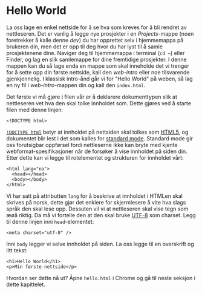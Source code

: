 # Hello World

La oss lage en enkel nettside for å se hva som kreves for å bli rendret av nettleseren. Det er vanlig å legge nye prosjekter i en _Projects_-mappe \(noen foretrekker å kalle denne _dev_\) du har opprettet selv i hjemmemappa på brukeren din, men det er opp til deg hvor du har lyst til å samle prosjektenene dine. Naviger deg til hjemmemappa i terminal \(`cd ~`\) eller Finder, og lag en slik samlemappe for dine fremtidige prosjekter. I denne mappen kan du så lage enda en mappe som skal inneholde det vi trenger for å sette opp din første nettside, kall den _web-intro_ eller noe tilsvarende gjenkjennelig. I klassisk intro-ånd går vi for "Hello World" på weben, så lag en ny fil i _web-intro_-mappen din og kall den `index.html`.

Det første vi må gjøre i filen vår er å deklarere dokumenttypen slik at nettleseren vet hva den skal tolke innholdet som. Dette gjøres ved å starte filen med denne linjen:

`<!DOCTYPE html>`

[`!DOCTYPE html`](https://www.w3.org/TR/html5/syntax.html#the-doctype) betyr at innholdet på nettsiden skal tolkes som [HTML5](https://developer.mozilla.org/en-US/docs/Web/Guide/HTML/HTML5), og dokumentet blir lest i det som kalles for [standard mode](https://developer.mozilla.org/en-US/docs/Quirks_Mode_and_Standards_Mode). Standard mode gir oss forutsigbar oppførsel fordi nettleserne ikke kan bryte med kjente webformat-spesifikasjoner når de forsøker å vise innholdet på siden din. Etter dette kan vi legge til rotelementet og strukturen for innholdet vårt:

```markup
<html lang="no">
  <head></head>
  <body></body>
</html>
```

Vi har satt på attributten `lang` for å beskrive at innholdet i HTMLen skal skrives på norsk, dette gjør det enklere for skjermlesere å vite hva slags språk den skal lese opp. Dessuten vil vi at nettleseren skal vise tegn som æøå riktig. Da må vi fortelle den at den skal bruke [UTF-8](https://en.wikipedia.org/wiki/UTF-8) som charset. Legg til denne linjen inni `head`-elementet:

`<meta charset="utf-8" />`

Inni `body` legger vi selve innholdet på siden. La oss legge til en overskrift og litt tekst:

```markup
<h1>Hello World</h1>
<p>Min første nettside</p>
```

Hvordan ser dette nå ut? Åpne `hello.html` i Chrome og gå til neste seksjon i dette kapittelet.

